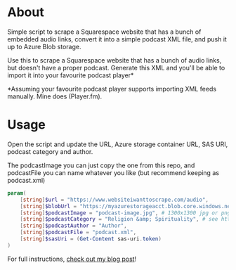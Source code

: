 # About

Simple script to scrape a Squarespace website that has a bunch of embedded audio links, convert it into a simple podcast XML file, and push it up to Azure Blob storage.

Use this to scrape a Squarespace website that has a bunch of audio links, but doesn't have a proper podcast. Generate this XML and you'll be able to import it into your favourite podcast player*

*Assuming your favourite podcast player supports importing XML feeds manually. Mine does (Player.fm).

# Usage
Open the script and update the URL, Azure storage container URL, SAS URI, podcast category and author.

The podcastImage you can just copy the one from this repo, and podcastFile you can name whatever you like (but recommend keeping as podcast.xml)

```powershell
param(
    [string]$url = "https://www.websiteiwanttoscrape.com/audio",
    [string]$blobUrl = "https://myazurestorageacct.blob.core.windows.net/public",
    [string]$podcastImage = "podcast-image.jpg", # 1300x1300 jpg or png https://help.apple.com/itc/podcasts_connect/#/itcb54353390
    [string]$podcastCategory = "Religion &amp; Spirituality", # see https://help.apple.com/itc/podcasts_connect/#/itc9267a2f12
    [string]$podcastAuthor = "Author",
    [string]$podcastFile = "podcast.xml",
    [string]$sasUri = (Get-Content sas-uri.token)
)
```
For full instructions, [check out my blog post](https://www.sysadminasaservice.blog/scraping-podcasts-from-squarespace)! 
